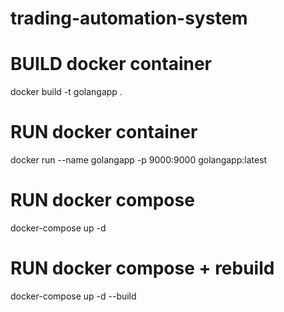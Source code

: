 # trading-automation-system

# BUILD docker container
docker build -t golangapp .

# RUN docker container
docker run --name golangapp -p 9000:9000 golangapp:latest

# RUN docker compose
docker-compose up -d

# RUN docker compose + rebuild
docker-compose up -d --build
